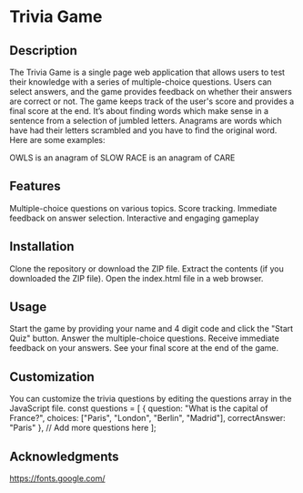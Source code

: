 # Trivia Game
## Description
The Trivia Game is a single page web application that allows users to test their knowledge with a series of multiple-choice questions. Users can select answers, and the game provides feedback on whether their answers are correct or not. The game keeps track of the user's score and provides a final score at the end.
It’s about finding words which make sense in a sentence from a selection of jumbled letters.
Anagrams are words which have had their letters scrambled and you have to find the original word.
Here are some examples:

OWLS is an anagram of SLOW
RACE is an anagram of CARE

## Features
Multiple-choice questions on various topics.
Score tracking.
Immediate feedback on answer selection.
Interactive and engaging gameplay

## Installation
Clone the repository or download the ZIP file.
Extract the contents (if you downloaded the ZIP file).
Open the index.html file in a web browser.

## Usage
Start the game by providing your name and 4 digit code and click the "Start Quiz" button.
Answer the multiple-choice questions.
Receive immediate feedback on your answers.
See your final score at the end of the game.

## Customization
You can customize the trivia questions by editing the questions array in the JavaScript file.
const questions = [
    {
        question: "What is the capital of France?",
        choices: ["Paris", "London", "Berlin", "Madrid"],
        correctAnswer: "Paris"
    },
    // Add more questions here
];

## Acknowledgments
https://fonts.google.com/

